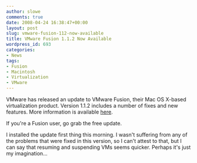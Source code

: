 ```yaml
---
author: slowe
comments: true
date: 2008-04-24 16:38:47+00:00
layout: post
slug: vmware-fusion-112-now-available
title: VMware Fusion 1.1.2 Now Available
wordpress_id: 693
categories:
- News
tags:
- Fusion
- Macintosh
- Virtualization
- VMware
---
```


VMware has released an update to VMware Fusion, their Mac OS X-based virtualization product. Version 1.1.2 includes a number of fixes and new features. More information is available [here](http://blogs.vmware.com/teamfusion/2008/04/vmware-fusion-1.html).

If you're a Fusion user, go grab the free update.

I installed the update first thing this morning. I wasn't suffering from any of the problems that were fixed in this version, so I can't attest to that, but I can say that resuming and suspending VMs seems quicker. Perhaps it's just my imagination...

